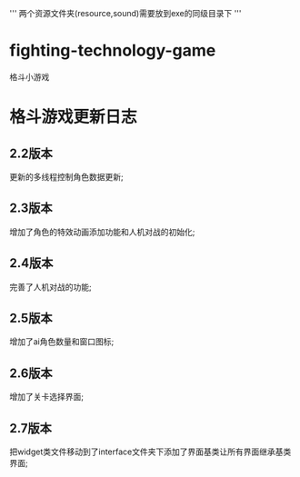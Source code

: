''' 两个资源文件夹(resource,sound)需要放到exe的同级目录下 '''

# fighting-technology-game
格斗小游戏
# 格斗游戏更新日志
## 2.2版本
更新的多线程控制角色数据更新;
## 2.3版本
增加了角色的特效动画添加功能和人机对战的初始化;
## 2.4版本
完善了人机对战的功能;
## 2.5版本
增加了ai角色数量和窗口图标;
## 2.6版本
增加了关卡选择界面;
## 2.7版本
把widget类文件移动到了interface文件夹下添加了界面基类让所有界面继承基类界面;